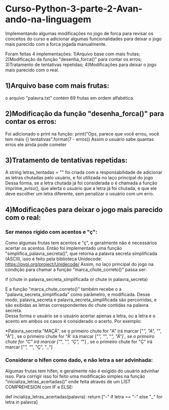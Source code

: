 # Curso-Python-3-parte-2-Avan-ando-na-linguagem
Implementando algumas modificações no jogo de forca para revisar os conceitos do curso e adicionar algumas funcionalidades para deixar o jogo mais parecido
com a forca jogada manualmente.

Foram feitas 4 implementações:
1)Arquivo base com mais frutas;
2)Modificação da função "desenha_forca()" para contar os erros;
3)Tratamento de tentativas repetidas;
4)Modificações para deixar o jogo mais parecido com o real.

## 1)Arquivo base com mais frutas:
  o arquivo "palavra.txt" contém 69 frutas em ordem alfabética.
  
## 2)Modificação da função "desenha_forca()" para contar os erros:
Foi adicionado o print na função:
print("Ops, parece que você errou, você tem mais {} tentativas".format(7 - erros))
Assim o usuário sabe quantas erros ele ainda pode cometer

## 3)Tratamento de tentativas repetidas:

A string letras_tentadas = "" foi criada com a responsabilidade de adicionar as letras
chutadas pelo usuário, e foi utilizada no laço principal do jogo        
Dessa forma, se a letra chutada já foi considerada o é chamada a função imprime_aviso(),
que alerta o usuário que a letra já foi chutada, e que ele deve escolher um letra diferente,
sem penalizar o usuário com um erro.

## 4)Modificações para deixar o jogo mais parecido com o real:

### Ser menos rígido com acentos e "ç":

Como algumas frutas tem acentos e "ç", e geralmente não é necessários acertar os acentos.
Então foi implementado uma função "simplifica_palavra_secreta()", que retorna
a palavra secreta simplificada (ASCII), isso é feito pela biblioteca Unidecode: <https://pypi.org/project/Unidecode/>
Assim, no laço principal do jogo na condição para chamar a função "marca_chute_correto()" passa ser:
  
if (chute in palavra_secreta_simplificada or chute in palavra_secreta)
  
E a função "marca_chute_correto()" também recebe o a "palavra_secreta_simplificada" como
parâmetro, e modificada.
Desse modo, palavra_secreta e palavra_secreta_simplificada são percorridas, e são
exibidas as letras correspondentes do chute contidas na palavra secreta.        
Dessa forma o usuário se o usuário acertar apenas a letra, ou a letra e o acento em ambos os casos
é considerado o acerto. Por exemplo:

*Palavra_secreta:"MAÇÃ", se o primeiro chute for "A" irá marcar ["_", "A", "_", "Ã"]
                       , se o primeiro chute for "Ã' irá marcar ["_", "_", "_", "Ã"]
                       , se o primeiro chute for "C" irá marcar ["_", "_", "Ç", "_"]
                       , se o primeiro chute for "Ç" irá marcar ["_", "_", "Ç", "_"]

### Considerar o hífen como dado, e não letra a ser advinhada:

Algumas frutas tem hífen, e geralmente não é exigido do usuário advinhar isso.
Para corrigir isso foi feito uma modificação simples na função "inicializa_letras_acertadas()"
onde feita através de um LIST COMPREHESION com IF e ELSE: 

def incializa_letras_acertadas(palavra):
    return ["-" if letra == "-" else "_" for letra in palavra]
